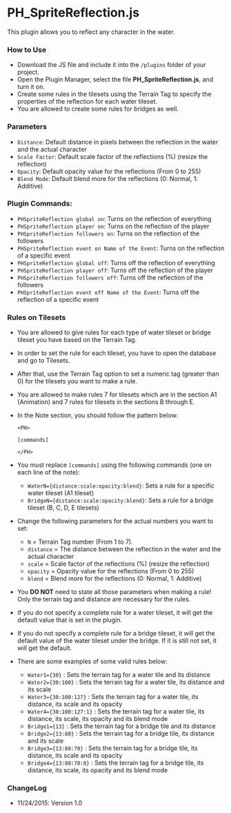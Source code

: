 # PH_SpriteReflection.js
This plugin allows you to reflect any character in the water.

### How to Use
* Download the JS file and include it into the ```/plugins``` folder of your project.
* Open the Plugin Manager, select the file **PH_SpriteReflection.js**, and turn it on.
* Create some rules in the tilesets using the Terrain Tag to specify the properties of the reflection for each water tileset.
* You are allowed to create some rules for bridges as well.

### Parameters
* ``Distance``: Default distance in pixels between the reflection in the water and the actual character
* ``Scale Factor``: Default scale factor of the reflections (%) (resize the reflection)
* ``Opacity``: Default opacity value for the reflections (From 0 to 255)
* ``Blend Mode``: Default blend more for the reflections (0: Normal, 1: Additive)

### Plugin Commands:
* ``PHSpriteReflection global on``: Turns on the reflection of everything
* ``PHSpriteReflection player on``: Turns on the reflection of the player
* ``PHSpriteReflection followers on``: Turns on the reflection of the followers
* ``PHSpriteReflection event on Name of the Event``: Turns on the reflection of a specific event
* ``PHSpriteReflection global off``: Turns off the reflection of everything
* ``PHSpriteReflection player off``: Turns off the reflection of the player
* ``PHSpriteReflection followers off``: Turns off the reflection of the followers
* ``PHSpriteReflection event off Name of the Event``: Turns off the reflection of a specific event

### Rules on Tilesets
* You are allowed to give rules for each type of water tileset or bridge tileset you have based on the Terrain Tag.
* In order to set the rule for each tileset, you have to open the database and go to Tilesets.
* After that, use the Terrain Tag option to set a numeric tag (greater than 0) for the tilesets you want to make a rule.
* You are allowed to make rules 7 for tilesets which are in the section A1 (Animation) and 7 rules for tilesets in the sections B through E.
* In the Note section, you should follow the pattern below:

    ``<PH>``

    ``[commands]``

    ``</PH>``

* You must replace ``[commands]`` using the following commands (one on each line of the note):
    * ``WaterN={distance:scale:opacity:blend}``: Sets a rule for a specific water tileset (A1 tileset)
    * ``BridgeN={distance:scale:opacity:blend}``: Sets a rule for a bridge tileset (B, C, D, E tilesets)
* Change the following parameters for the actual numbers you want to set:
    * ``N`` = Terrain Tag number (From 1 to 7).
    * ``distance`` = The distance between the reflection in the water and the actual character
    * ``scale`` = Scale factor of the reflections (%) (resize the reflection)
    * ``opacity`` = Opacity value for the reflections (From 0 to 255)
    * ``blend`` = Blend more for the reflections (0: Normal, 1: Additive)

* You **DO NOT** need to state all those parameters when making a rule! Only the terrain tag and distance are necessary for the rules.
* If you do not specify a complete rule for a water tileset, it will get the default value that is set in the plugin.
* If you do not specify a complete rule for a bridge tileset, it will get the default value of the water tileset under the bridge. If it is still not set, it will get the default.

* There are some examples of some valid rules below:
    * ``Water1={30}`` : Sets the terrain tag for a water tile and its distance
    * ``Water2={30:100}`` : Sets the terrain tag for a water tile, its distance and its scale
    * ``Water3={30:100:127}`` : Sets the terrain tag for a water tile, its distance, its scale and its opacity
    * ``Water4={30:100:127:1}`` : Sets the terrain tag for a water tile, its distance, its scale, its opacity and its blend mode
    * ``Bridge1={13}`` : Sets the terrain tag for a bridge tile and its distance
    * ``Bridge2={13:80}`` : Sets the terrain tag for a bridge tile, its distance and its scale
    * ``Bridge3={13:80:70}`` : Sets the terrain tag for a bridge tile, its distance, its scale and its opacity
    * ``Bridge4={13:80:70:0}`` : Sets the terrain tag for a bridge tile, its distance, its scale, its opacity and its blend mode

### ChangeLog
* 11/24/2015: Version 1.0